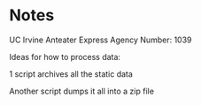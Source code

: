 # Notes

UC Irvine Anteater Express Agency Number: 1039

Ideas for how to process data:

1 script archives all the static data

Another script dumps it all into a zip file